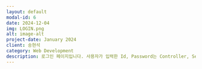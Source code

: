 ```yaml
---
layout: default
modal-id: 6
date: 2024-12-04
img: LOGIN.png
alt: image-alt
project-date: January 2024
client: 송현석
category: Web Development
description: 로그인 페이지입니다. 사용자가 입력한 Id, Password는 Controller, Service를 거쳐 DB에 저장된 모든 회원 데이터 중 일치하는 데이터를 return 합니다.
---
```

